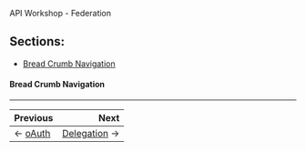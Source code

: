 API Workshop - Federation

## Sections:

* [Bread Crumb Navigation](#bread-crumb-navigation)

#### Bread Crumb Navigation
_________________________

Previous | Next
:------- | ---:
← [oAuth](./oauth.md) | [Delegation](./delegation.md) →
